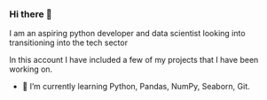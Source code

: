 ### Hi there 👋

<!--
**hmatias88/hmatias88** is a ✨ _special_ ✨ repository because its `README.md` (this file) appears on your GitHub profile.

Here are some ideas to get you started:

- 🔭 I’m currently working on ...
- 🌱 I’m currently learning ...
- 👯 I’m looking to collaborate on ...
- 🤔 I’m looking for help with ...
- 💬 Ask me about ...
- 📫 How to reach me: ...
- 😄 Pronouns: ...
- ⚡ Fun fact: ...
-->

I am an aspiring python developer and data scientist looking into transitioning into the tech sector

In this account I have included a few of my projects that I have been working on.

- 🌱 I’m currently learning Python, Pandas, NumPy, Seaborn, Git.

